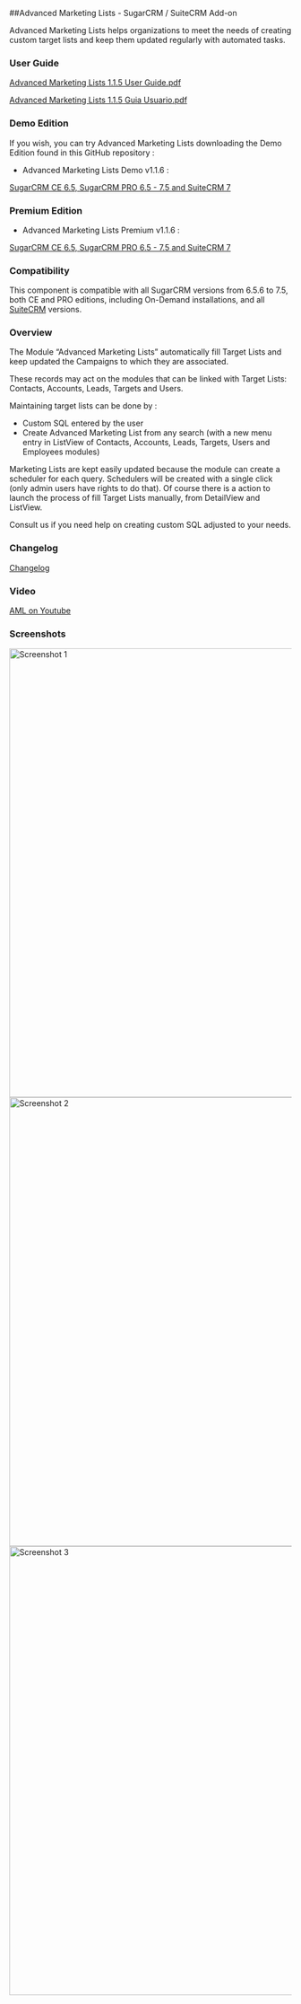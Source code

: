 ##Advanced Marketing Lists - SugarCRM / SuiteCRM Add-on

Advanced Marketing Lists helps organizations to meet the needs of creating custom target lists and keep them updated regularly with automated tasks. 

### User Guide
[Advanced Marketing Lists 1.1.5 User Guide.pdf](https://github.com/izertis-sugarcrm/advanced-marketing-lists/raw/master/docs/Advanced-Marketing-Lists-1.1.5-User-Guide.pdf.zip)

[Advanced Marketing Lists 1.1.5 Guia Usuario.pdf](https://github.com/izertis-sugarcrm/advanced-marketing-lists/raw/master/docs/Advanced-Marketing-Lists-1.1.5-Guia-Usuario.pdf.zip)

### Demo Edition
If you wish, you can try Advanced Marketing Lists downloading the Demo Edition found in this GitHub repository : 

- Advanced Marketing Lists Demo v1.1.6 :

[SugarCRM CE 6.5, SugarCRM PRO 6.5 - 7.5 and SuiteCRM 7](https://github.com/izertis-sugarcrm/advanced-marketing-lists/raw/master/AdvancedMarketingtLists-Demo-v1.1.6-Sugar_6.5-7.5.zip)

### Premium Edition

- Advanced Marketing Lists Premium v1.1.6 :

[SugarCRM CE 6.5, SugarCRM PRO 6.5 - 7.5 and SuiteCRM 7](http://www.sigisoftware.com/catalog/product_info.php?products_id=35)

### Compatibility
This component is compatible with all SugarCRM versions from 6.5.6 to 7.5, both CE and PRO editions, including On-Demand installations, and all [SuiteCRM](https://suitecrm.com) versions.

### Overview
The Module “Advanced Marketing Lists” automatically fill Target Lists and keep updated the Campaigns to which they are associated. 

These records may act on the modules that can be linked with Target Lists: Contacts, Accounts, Leads, Targets and Users. 

Maintaining target lists can be done by :

+ Custom SQL entered by the user
+ Create Advanced Marketing List from any search (with a new menu entry in ListView of Contacts, Accounts, Leads, Targets, Users and Employees modules)

Marketing Lists are kept easily updated because the module can create a scheduler for each query. Schedulers will be created with a single click (only admin users have rights to do that).
Of course there is a action to launch the process of fill Target Lists manually, from DetailView and ListView.

Consult us if you need help on creating custom SQL adjusted to your needs.

### Changelog
[Changelog](https://www.sugaroutfitters.com/docs/advanced-marketing-lists)

### Video

[AML on Youtube](https://www.youtube.com/watch?v=dmCEKRo1SMc)

### Screenshots

<img alt="Screenshot 1" width="800" src="https://github.com/izertis-sugarcrm/advanced-marketing-lists/raw/master/screenshots/screenshot_01.jpg" class="shadow">

<img alt="Screenshot 2" width="800" src="https://github.com/izertis-sugarcrm/advanced-marketing-lists/raw/master/screenshots/screenshot_02.jpg" class="shadow">

<img alt="Screenshot 3" width="800" src="https://github.com/izertis-sugarcrm/advanced-marketing-lists/raw/master/screenshots/screenshot_03.jpg" class="shadow">
